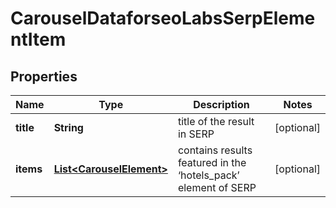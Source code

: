 

# CarouselDataforseoLabsSerpElementItem


## Properties

| Name | Type | Description | Notes |
|------------ | ------------- | ------------- | -------------|
|**title** | **String** | title of the result in SERP |  [optional] |
|**items** | [**List&lt;CarouselElement&gt;**](CarouselElement.md) | contains results featured in the ‘hotels_pack’ element of SERP |  [optional] |



